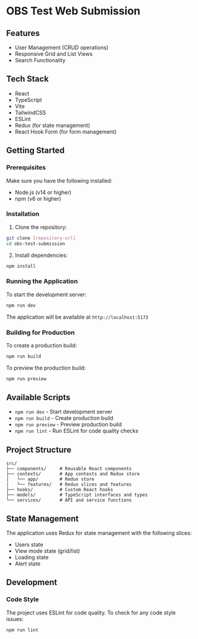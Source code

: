 # OBS Test Web Submission

## Features

- User Management (CRUD operations)
- Responsive Grid and List Views
- Search Functionality

## Tech Stack

- React
- TypeScript
- Vite
- TailwindCSS
- ESLint
- Redux (for state management)
- React Hook Form (for form management)

## Getting Started

### Prerequisites

Make sure you have the following installed:

- Node.js (v14 or higher)
- npm (v6 or higher)

### Installation

1. Clone the repository:

```bash
git clone [repository-url]
cd obs-test-submission
```

2. Install dependencies:

```bash
npm install
```

### Running the Application

To start the development server:

```bash
npm run dev
```

The application will be available at `http://localhost:5173`

### Building for Production

To create a production build:

```bash
npm run build
```

To preview the production build:

```bash
npm run preview
```

## Available Scripts

- `npm run dev` - Start development server
- `npm run build` - Create production build
- `npm run preview` - Preview production build
- `npm run lint` - Run ESLint for code quality checks

## Project Structure

```
src/
├── components/     # Reusable React components
├── contexts/       # App contexts and Redux store
|   └── app/        # Redux store
|   └── features/   # Redux slices and features
├── hooks/          # Custom React hooks
├── models/         # TypeScript interfaces and types
└── services/       # API and service functions
```

## State Management

The application uses Redux for state management with the following slices:

- Users state
- View mode state (grid/list)
- Loading state
- Alert state

## Development

### Code Style

The project uses ESLint for code quality. To check for any code style issues:

```bash
npm run lint
```
